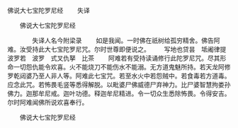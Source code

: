   佛说大七宝陀罗尼经
　　失译




　　佛说大七宝陀罗尼经

　　　　失译人名今附梁录
　　如是我闻。一时佛在祇树给孤穷精舍。佛告阿难。汝受持此大七宝陀罗尼咒。尔时世尊即便说之。
　　写地也贷昙　坻阇律提　波罗若　波罗　式叉仇拏　比茶
　　阿难若有受持读诵修行此陀罗尼咒。尽其形命一切怨仇能令欢喜。火不能烧刀不能伤水不能溺。无方道鬼魅所持。若天龙阿修罗乾闼婆乃至人非人等。阿难此七宝咒。若至水火中若怨贼中。若食毒若方道毒。应念此咒。若怖畏毛竖等悉得解脱。以毗婆尸佛威德尸弃神力。比尸婆智慧拘娄孙佛力。迦那牟尼戒。迦叶功德。释迦牟尼精进。令一切众生悉除怖畏。令得安吉。尔时阿难闻佛所说欢喜奉行。

　　佛说大七宝陀罗尼经


